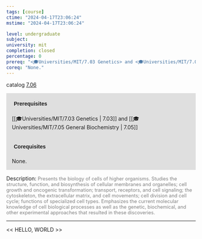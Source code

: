 ```yaml
---
tags: [course]
ctime: "2024-04-17T23:06:24"
mstime: "2024-04-17T23:06:24"

level: undergraduate
subject: 
university: mit
completion: closed
percentage: 0
prereq: "<🎓Universities/MIT/7.03 Genetics> and <🎓Universities/MIT/7.05 General Biochemistry>"
coreq: "None."
---
```


catalog [7.06](http://student.mit.edu/catalog/m7a.html#7.06)

<span style="display: block; padding: 15px; background-color: rgb(100, 100, 100, 0.2);"><font id="m_prereq3593_0" style="display: block; font-family: Arial, sans-serif; font-weight: bold; padding: 5px">Prerequisites</font><br><span id="prereq3593_0">[[🎓Universities/MIT/7.03 Genetics | 7.03]] and [[🎓Universities/MIT/7.05 General Biochemistry | 7.05]]</span></span>
<span style="display: block; padding: 15px; background-color: rgb(100, 100, 100, 0.2);"><font id="m_coreq3593_0" style="display: block; font-family: Arial, sans-serif; font-weight: bold; padding: 5px">Corequisites</font><br><span id="coreq3593_0">None.</span></span>

<font style="">Description:</font>
<font style="color: grey; font-size: 0.8rem;">Presents the biology of cells of higher organisms. Studies the structure, function, and biosynthesis of cellular membranes and organelles; cell growth and oncogenic transformation; transport, receptors, and cell signaling; the cytoskeleton, the extracellular matrix, and cell movements; cell division and cell cycle; functions of specialized cell types. Emphasizes the current molecular knowledge of cell biological processes as well as the genetic, biochemical, and other experimental approaches that resulted in these discoveries.</font>



---

<< HELLO, WORLD >>
